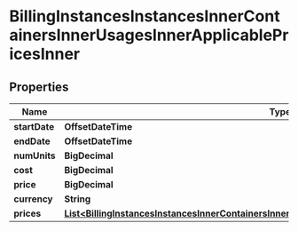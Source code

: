 

# BillingInstancesInstancesInnerContainersInnerUsagesInnerApplicablePricesInner


## Properties

| Name | Type | Description | Notes |
|------------ | ------------- | ------------- | -------------|
|**startDate** | **OffsetDateTime** |  |  [optional] |
|**endDate** | **OffsetDateTime** |  |  [optional] |
|**numUnits** | **BigDecimal** |  |  [optional] |
|**cost** | **BigDecimal** |  |  [optional] |
|**price** | **BigDecimal** |  |  [optional] |
|**currency** | **String** |  |  [optional] |
|**prices** | [**List&lt;BillingInstancesInstancesInnerContainersInnerUsagesInnerApplicablePricesInnerPricesInner&gt;**](BillingInstancesInstancesInnerContainersInnerUsagesInnerApplicablePricesInnerPricesInner.md) |  |  [optional] |



